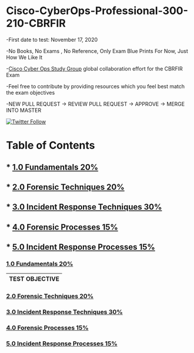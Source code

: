 # Cisco-CyberOps-Professional-300-210-CBRFIR
-First date to test: November 17, 2020

-No Books, No Exams , No Reference, Only Exam Blue Prints For Now, Just How We Like It

-[Cisco Cyber Ops Study Group](https://www.facebook.com/groups/414895922232717/) global collaboration effort for the CBRFIR Exam

-Feel free to contribute by providing resources which you feel best match the exam objectives

-NEW PULL REQUEST -> REVIEW PULL REQUEST -> APPROVE -> MERGE INTO MASTER

[![Twitter Follow](https://img.shields.io/twitter/follow/DoGByTeZN.svg?style=social&label=Follow%20%40DoGByTeZN)](https://twitter.com/DoGByTeZN)

# Table of Contents
## * [1.0 Fundamentals 20%](https://github.com/DoGByTe-ZN/Cisco-CyberOps-Professional-300-210-CBRFIR/blob/master/README.md#10-fundamentals-20)
## * [2.0 Forensic Techniques 20%](https://github.com/DoGByTe-ZN/Cisco-CyberOps-Professional-300-210-CBRFIR/blob/master/README.md#20-forensic-techniques-20)
## * [3.0 Incident Response Techniques 30%](https://github.com/DoGByTe-ZN/Cisco-CyberOps-Professional-300-210-CBRFIR/blob/master/README.md#30-incident-response-techniques-30)
## * [4.0 Forensic Processes 15%](https://github.com/DoGByTe-ZN/Cisco-CyberOps-Professional-300-210-CBRFIR/blob/master/README.md#40-forensic-processes-15)
## * [5.0 Incident Response Processes 15%](https://github.com/DoGByTe-ZN/Cisco-CyberOps-Professional-300-210-CBRFIR/blob/master/README.md#50-incident-response-processes-15)

### [1.0 Fundamentals 20%](https://github.com/DoGByTe-ZN/Cisco-CyberOps-Professional-350-201-CBRCOR/blob/master/README.md#10-fundamentals-20)

TEST OBJECTIVE |  
----  |  

### [2.0 Forensic Techniques 20%](https://github.com/DoGByTe-ZN/Cisco-CyberOps-Professional-350-201-CBRCOR/blob/master/README.md#10-fundamentals-20)

### [3.0 Incident Response Techniques 30%](https://github.com/DoGByTe-ZN/Cisco-CyberOps-Professional-350-201-CBRCOR/blob/master/README.md#10-fundamentals-20)

### [4.0 Forensic Processes 15%](https://github.com/DoGByTe-ZN/Cisco-CyberOps-Professional-350-201-CBRCOR/blob/master/README.md#10-fundamentals-20)

### [5.0 Incident Response Processes 15%](https://github.com/DoGByTe-ZN/Cisco-CyberOps-Professional-350-201-CBRCOR/blob/master/README.md#10-fundamentals-20)
